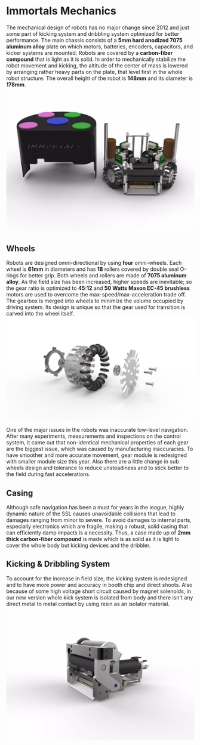 # Immortals Mechanics
The mechanical design of robots has no major change since 2012 and just some part of kicking system and dribbling system optimized for better performance.
The main chassis consists of a **5mm hard anodized 7075 aluminum alloy** plate on which motors, batteries, encoders, capacitors, and kicker systems are mounted. Robots are covered by a **carbon-fiber compound** that is light as it is solid.
In order to mechanically stabilize the robot movement and kicking, the altitude of the center of mass is lowered by arranging rather heavy parts on the plate, that level first in the whole robot structure.
The overall height of the robot is **148mm** and its diameter is **178mm**.
 ![Robot](/Images/robot.jpg)

## Wheels 
Robots are designed omni-directional by using **four** omni-wheels. Each wheel is **61mm** in diameters and has **18** rollers covered by double seal O-rings for better grip. Both wheels and rollers are made of **7075 aluminum alloy**. 
As the field size has been increased, higher speeds are inevitable; so the gear ratio is optimized to **45:12** and **50 Watts Maxon EC-45 brushless** motors are used to overcome the max-speed/max-acceleration trade off. The gearbox is merged into wheels to minimize the volume occupied by driving system. Its design is unique so that the gear used for transition is carved into the wheel itself.
![Robot](/Images/wheel_disassmbled.jpg)

One of the major issues in the robots was inaccurate low-level navigation. After many experiments, measurements and inspections on the control system, it came out that non-identical mechanical properties of each gear are the biggest issue, which was caused by manufacturing inaccuracies. To have smoother and more accurate movement, gear module is redesigned with smaller module size this year. Also there are a little change in sub wheels design and tolerance to reduce unsteadiness and to stick better to the field during fast accelerations.   
## Casing
Although safe navigation has been a must for years in the league, highly dynamic nature of the SSL causes unavoidable collisions that lead to damages ranging from minor to severe. To avoid damages to internal parts, especially electronics which are fragile, making a robust, solid casing that can efficiently damp impacts is a necessity. Thus, a case made up of **2mm thick carbon-fiber compound** is made which is as solid as it is light to cover the whole body but kicking devices and the dribbler.

## Kicking & Dribbling System
To account for the increase in field size, the kicking system is redesigned and to have more power and accuracy in booth chip and direct shoots. Also because of some high voltage short circuit caused by magnet solenoids, in our new version whole kick system is isolated from body and there isn't any direct metal to metal contact by using resin as an isolator material. 
 ![Robot](/Images/kick_dribble.jpg)

